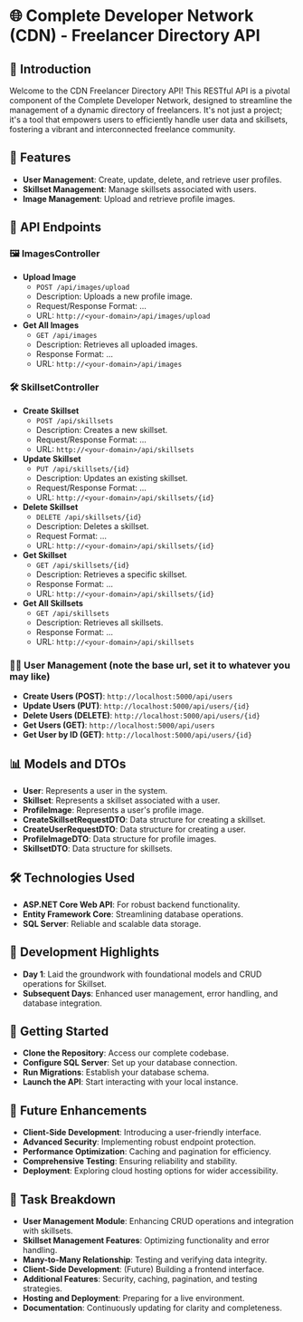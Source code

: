 # 🌐 Complete Developer Network (CDN) - Freelancer Directory API

## 🌟 Introduction
Welcome to the CDN Freelancer Directory API! This RESTful API is a pivotal component of the Complete Developer Network, designed to streamline the management of a dynamic directory of freelancers. It's not just a project; it's a tool that empowers users to efficiently handle user data and skillsets, fostering a vibrant and interconnected freelance community.

## 🌟 Features
- **User Management**: Create, update, delete, and retrieve user profiles.
- **Skillset Management**: Manage skillsets associated with users.
- **Image Management**: Upload and retrieve profile images.

## 📡 API Endpoints

### 🖼️ ImagesController
- **Upload Image**
  - `POST /api/images/upload`
  - Description: Uploads a new profile image.
  - Request/Response Format: ...
  - URL: `http://<your-domain>/api/images/upload`
- **Get All Images**
  - `GET /api/images`
  - Description: Retrieves all uploaded images.
  - Response Format: ...
  - URL: `http://<your-domain>/api/images`

### 🛠️ SkillsetController
- **Create Skillset**
  - `POST /api/skillsets`
  - Description: Creates a new skillset.
  - Request/Response Format: ...
  - URL: `http://<your-domain>/api/skillsets`
- **Update Skillset**
  - `PUT /api/skillsets/{id}`
  - Description: Updates an existing skillset.
  - Request/Response Format: ...
  - URL: `http://<your-domain>/api/skillsets/{id}`
- **Delete Skillset**
  - `DELETE /api/skillsets/{id}`
  - Description: Deletes a skillset.
  - Request Format: ...
  - URL: `http://<your-domain>/api/skillsets/{id}`
- **Get Skillset**
  - `GET /api/skillsets/{id}`
  - Description: Retrieves a specific skillset.
  - Response Format: ...
  - URL: `http://<your-domain>/api/skillsets/{id}`
- **Get All Skillsets**
  - `GET /api/skillsets`
  - Description: Retrieves all skillsets.
  - Response Format: ...
  - URL: `http://<your-domain>/api/skillsets`

### 🧑‍💼 User Management (note the base url, set it to whatever you may like)
- **Create Users (POST)**: `http://localhost:5000/api/users`
- **Update Users (PUT)**: `http://localhost:5000/api/users/{id}`
- **Delete Users (DELETE)**: `http://localhost:5000/api/users/{id}`
- **Get Users (GET)**: `http://localhost:5000/api/users`
- **Get User by ID (GET)**: `http://localhost:5000/api/users/{id}`

## 📊 Models and DTOs
- **User**: Represents a user in the system.
- **Skillset**: Represents a skillset associated with a user.
- **ProfileImage**: Represents a user's profile image.
- **CreateSkillsetRequestDTO**: Data structure for creating a skillset.
- **CreateUserRequestDTO**: Data structure for creating a user.
- **ProfileImageDTO**: Data structure for profile images.
- **SkillsetDTO**: Data structure for skillsets.


## 🛠️ Technologies Used
- **ASP.NET Core Web API**: For robust backend functionality.
- **Entity Framework Core**: Streamlining database operations.
- **SQL Server**: Reliable and scalable data storage.

## 📅 Development Highlights
- **Day 1**: Laid the groundwork with foundational models and CRUD operations for Skillset.
- **Subsequent Days**: Enhanced user management, error handling, and database integration.

## 🚀 Getting Started
- **Clone the Repository**: Access our complete codebase.
- **Configure SQL Server**: Set up your database connection.
- **Run Migrations**: Establish your database schema.
- **Launch the API**: Start interacting with your local instance.

## 🌈 Future Enhancements
- **Client-Side Development**: Introducing a user-friendly interface.
- **Advanced Security**: Implementing robust endpoint protection.
- **Performance Optimization**: Caching and pagination for efficiency.
- **Comprehensive Testing**: Ensuring reliability and stability.
- **Deployment**: Exploring cloud hosting options for wider accessibility.

## 📝 Task Breakdown
- **User Management Module**: Enhancing CRUD operations and integration with skillsets.
- **Skillset Management Features**: Optimizing functionality and error handling.
- **Many-to-Many Relationship**: Testing and verifying data integrity.
- **Client-Side Development**: (Future) Building a frontend interface.
- **Additional Features**: Security, caching, pagination, and testing strategies.
- **Hosting and Deployment**: Preparing for a live environment.
- **Documentation**: Continuously updating for clarity and completeness.
